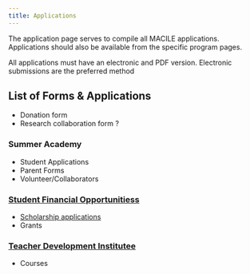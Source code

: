 ```yaml
---
title: Applications
---
```


The application page serves to compile all MACILE applications. Applications should also be available from the specific program pages. 

All applications must have an electronic and PDF version. Electronic submissions are the preferred method

## List of Forms & Applications

* Donation form
* Research collaboration form ?

### Summer Academy

* Student Applications
* Parent Forms
* Volunteer/Collaborators

### [Student Financial Opportunitiess](student-opportunities)

* [Scholarship applications](scholarships)
* Grants

### [Teacher Development Institutee](tdi)

* Courses


